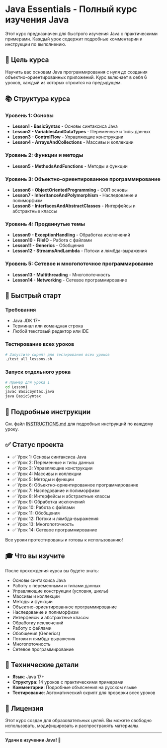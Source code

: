 # Java Essentials - Полный курс изучения Java

Этот курс предназначен для быстрого изучения Java с практическими примерами. Каждый урок содержит подробные комментарии и инструкции по выполнению.

## 🎯 Цель курса

Научить вас основам Java программирования с нуля до создания объектно-ориентированных приложений. Курс включает в себя 6 уроков, каждый из которых строится на предыдущем.

## 📚 Структура курса

### Уровень 1: Основы
- **Lesson1 - BasicSyntax** - Основы синтаксиса Java
- **Lesson2 - VariablesAndDataTypes** - Переменные и типы данных  
- **Lesson3 - ControlFlow** - Управляющие конструкции
- **Lesson4 - ArraysAndCollections** - Массивы и коллекции

### Уровень 2: Функции и методы
- **Lesson5 - MethodsAndFunctions** - Методы и функции

### Уровень 3: Объектно-ориентированное программирование
- **Lesson6 - ObjectOrientedProgramming** - ООП основы
- **Lesson7 - InheritanceAndPolymorphism** - Наследование и полиморфизм
- **Lesson8 - InterfacesAndAbstractClasses** - Интерфейсы и абстрактные классы

### Уровень 4: Продвинутые темы
- **Lesson9 - ExceptionHandling** - Обработка исключений
- **Lesson10 - FileIO** - Работа с файлами
- **Lesson11 - Generics** - Обобщения
- **Lesson12 - StreamsAndLambda** - Потоки и лямбда-выражения

### Уровень 5: Сетевое и многопоточное программирование
- **Lesson13 - Multithreading** - Многопоточность
- **Lesson14 - Networking** - Сетевое программирование

## 🚀 Быстрый старт

### Требования
- Java JDK 17+ 
- Терминал или командная строка
- Любой текстовый редактор или IDE

### Тестирование всех уроков
```bash
# Запустите скрипт для тестирования всех уроков
./test_all_lessons.sh
```

### Запуск отдельного урока
```bash
# Пример для урока 1
cd Lesson1
javac BasicSyntax.java
java BasicSyntax
```

## 📖 Подробные инструкции

См. файл [INSTRUCTIONS.md](INSTRUCTIONS.md) для подробных инструкций по каждому уроку.

## ✅ Статус проекта

- ✅ Урок 1: Основы синтаксиса Java
- ✅ Урок 2: Переменные и типы данных
- ✅ Урок 3: Управляющие конструкции
- ✅ Урок 4: Массивы и коллекции
- ✅ Урок 5: Методы и функции
- ✅ Урок 6: Объектно-ориентированное программирование
- ✅ Урок 7: Наследование и полиморфизм
- ✅ Урок 8: Интерфейсы и абстрактные классы
- ✅ Урок 9: Обработка исключений
- ✅ Урок 10: Работа с файлами
- ✅ Урок 11: Обобщения
- ✅ Урок 12: Потоки и лямбда-выражения
- ✅ Урок 13: Многопоточность
- ✅ Урок 14: Сетевое программирование

Все уроки протестированы и готовы к использованию!

## 🎓 Что вы изучите

После прохождения курса вы будете знать:
- Основы синтаксиса Java
- Работу с переменными и типами данных
- Управляющие конструкции (условия, циклы)
- Массивы и коллекции
- Методы и функции
- Объектно-ориентированное программирование
- Наследование и полиморфизм
- Интерфейсы и абстрактные классы
- Обработку исключений
- Работу с файлами
- Обобщения (Generics)
- Потоки и лямбда-выражения
- Многопоточность
- Сетевое программирование

## 🔧 Технические детали

- **Язык**: Java 17+
- **Структура**: 14 уроков с практическими примерами
- **Комментарии**: Подробные объяснения на русском языке
- **Тестирование**: Автоматический скрипт для проверки всех уроков

## 📝 Лицензия

Этот курс создан для образовательных целей. Вы можете свободно использовать, модифицировать и распространять материалы.

---

**Удачи в изучении Java! 🚀**
